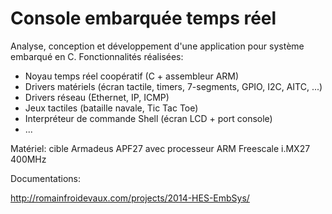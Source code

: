 Console embarquée temps réel
============================

Analyse, conception et développement d'une application pour système embarqué en C.
Fonctionnalités réalisées:
- Noyau temps réel coopératif (C + assembleur ARM)
- Drivers matériels (écran tactile, timers, 7-segments, GPIO, I2C, AITC, ...)
- Drivers réseau (Ethernet, IP, ICMP)
- Jeux tactiles (bataille navale, Tic Tac Toe)
- Interpréteur de commande Shell (écran LCD + port console)
- ...

Matériel: cible Armadeus APF27 avec processeur ARM Freescale i.MX27 400MHz

Documentations: 

http://romainfroidevaux.com/projects/2014-HES-EmbSys/
